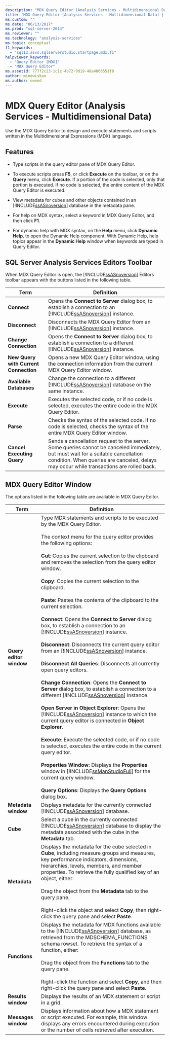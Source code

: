 ```yaml
---
description: "MDX Query Editor (Analysis Services - Multidimensional Data)"
title: "MDX Query Editor (Analysis Services - Multidimensional Data) | Microsoft Docs"
ms.custom: ""
ms.date: "06/13/2017"
ms.prod: "sql-server-2014"
ms.reviewer: ""
ms.technology: "analysis-services"
ms.topic: conceptual
f1_keywords: 
  - "sql12.asvs.sqlserverstudio.startpage.mdx.f1"
helpviewer_keywords: 
  - "Query Editor [MDX]"
  - "MDX Query Editor"
ms.assetid: 777f2c23-1c1c-4b72-9d19-48a4866551f8
author: minewiskan
ms.author: owend
---
```

# MDX Query Editor (Analysis Services - Multidimensional Data)
  Use the MDX Query Editor to design and execute statements and scripts written in the Multidimensional Expressions (MDX) language.  
  
## Features  
  
-   Type scripts in the query editor pane of MDX Query Editor.  
  
-   To execute scripts press **F5**, or click **Execute** on the toolbar, or on the **Query** menu, click **Execute**. If a portion of the code is selected, only that portion is executed. If no code is selected, the entire content of the MDX Query Editor is executed.  
  
-   View metadata for cubes and other objects contained in an [!INCLUDE[ssASnoversion](../includes/ssasnoversion-md.md)] database in the metadata pane.  
  
-   For help on MDX syntax, select a keyword in MDX Query Editor, and then click **F1**.  
  
-   For dynamic help with MDX syntax, on the **Help** menu, click **Dynamic Help**, to open the Dynamic Help component. With Dynamic Help, help topics appear in the **Dynamic Help** window when keywords are typed in Query Editor.  
  
## SQL Server Analysis Services Editors Toolbar  
 When MDX Query Editor is open, the [!INCLUDE[ssASnoversion](../includes/ssasnoversion-md.md)] Editors toolbar appears with the buttons listed in the following table.  
  
|Term|Definition|  
|----------|----------------|  
|**Connect**|Opens the **Connect to Server** dialog box, to establish a connection to an [!INCLUDE[ssASnoversion](../includes/ssasnoversion-md.md)] instance.|  
|**Disconnect**|Disconnects the MDX Query Editor from an [!INCLUDE[ssASnoversion](../includes/ssasnoversion-md.md)] instance.|  
|**Change Connection**|Opens the **Connect to Server** dialog box, to establish a connection to a different [!INCLUDE[ssASnoversion](../includes/ssasnoversion-md.md)] instance.|  
|**New Query with Current Connection**|Opens a new MDX Query Editor window, using the connection information from the current MDX Query Editor window.|  
|**Available Databases**|Change the connection to a different [!INCLUDE[ssASnoversion](../includes/ssasnoversion-md.md)] database on the same instance.|  
|**Execute**|Executes the selected code, or if no code is selected, executes the entire code in the MDX Query Editor.|  
|**Parse**|Checks the syntax of the selected code. If no code is selected, checks the syntax of the entire MDX Query Editor window.|  
|**Cancel Executing Query**|Sends a cancellation request to the server. Some queries cannot be canceled immediately, but must wait for a suitable cancellation condition. When queries are canceled, delays may occur while transactions are rolled back.|  
  
## MDX Query Editor Window  
 The options listed in the following table are available in MDX Query Editor.  
  
|Term|Definition|  
|----------|----------------|  
|**Query editor window**|Type MDX statements and scripts to be executed by the MDX Query Editor.<br /><br /> The context menu for the query editor provides the following options:<br /><br /> **Cut**: Copies the current selection to the clipboard and removes the selection from the query editor window.<br /><br /> **Copy**: Copies the current selection to the clipboard.<br /><br /> **Paste**: Pastes the contents of the clipboard to the current selection.<br /><br /> **Connect**: Opens the **Connect to Server** dialog box, to establish a connection to an [!INCLUDE[ssASnoversion](../includes/ssasnoversion-md.md)] instance.<br /><br /> **Disconnect**: Disconnects the current query editor from an [!INCLUDE[ssASnoversion](../includes/ssasnoversion-md.md)] instance.<br /><br /> **Disconnect All Queries**: Disconnects all currently open query editors.<br /><br /> **Change Connection**: Opens the **Connect to Server** dialog box, to establish a connection to a different [!INCLUDE[ssASnoversion](../includes/ssasnoversion-md.md)] instance.<br /><br /> **Open Server in Object Explorer**: Opens the [!INCLUDE[ssASnoversion](../includes/ssasnoversion-md.md)] instance to which the current query editor is connected in **Object Explorer**.<br /><br /> **Execute**: Execute the selected code, or if no code is selected, executes the entire code in the current query editor.<br /><br /> **Properties Window**: Displays the **Properties** window in [!INCLUDE[ssManStudioFull](../includes/ssmanstudiofull-md.md)] for the current query window.<br /><br /> **Query Options**: Displays the **Query Options** dialog box.|  
|**Metadata window**|Displays metadata for the currently connected [!INCLUDE[ssASnoversion](../includes/ssasnoversion-md.md)] database.|  
|**Cube**|Select a cube in the currently connected [!INCLUDE[ssASnoversion](../includes/ssasnoversion-md.md)] database to display the metadata associated with the cube in the **Metadata** tab.|  
|**Metadata**|Displays the metadata for the cube selected in **Cube**, including measure groups and measures, key performance indicators, dimensions, hierarchies, levels, members, and member properties. To retrieve the fully qualified key of an object, either:<br /><br /> Drag the object from the **Metadata** tab to the query pane.<br /><br /> Right-click the object and select **Copy**, then right-click the query pane and select **Paste**.|  
|**Functions**|Displays the metadata for MDX functions available to the [!INCLUDE[ssASnoversion](../includes/ssasnoversion-md.md)] database, as retrieved from the MDSCHEMA_FUNCTIONS schema rowset. To retrieve the syntax of a function, either:<br /><br /> Drag the object from the **Functions** tab to the query pane.<br /><br /> Right-click the function and select **Copy**, and then right-click the query pane and select **Paste**.|  
|**Results window**|Displays the results of an MDX statement or script in a grid.|  
|**Messages window**|Displays information about how a MDX statement or script executed. For example, this window displays any errors encountered during execution or the number of cells retrieved after execution.|  
  
  
